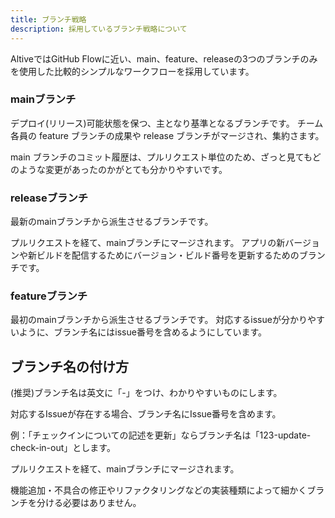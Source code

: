 ```yaml
---
title: ブランチ戦略
description: 採用しているブランチ戦略について
---
```


AltiveではGitHub Flowに近い、main、feature、releaseの3つのブランチのみを使用した比較的シンプルなワークフローを採用しています。

### mainブランチ

デプロイ(リリース)可能状態を保つ、主となり基準となるブランチです。
チーム各員の feature ブランチの成果や release ブランチがマージされ、集約さます。

main ブランチのコミット履歴は、プルリクエスト単位のため、ざっと見てもどのような変更があったのかがとても分かりやすいです。

### releaseブランチ

最新のmainブランチから派生させるブランチです。

プルリクエストを経て、mainブランチにマージされます。
アプリの新バージョンや新ビルドを配信するためにバージョン・ビルド番号を更新するためのブランチです。

### featureブランチ

最初のmainブランチから派生させるブランチです。
対応するissueが分かりやすいように、ブランチ名にはissue番号を含めるようにしています。

## ブランチ名の付け方

(推奨)ブランチ名は英文に「-」をつけ、わかりやすいものにします。

対応するIssueが存在する場合、ブランチ名にIssue番号を含めます。

例：「チェックインについての記述を更新」ならブランチ名は「123-update-check-in-out」とします。

プルリクエストを経て、mainブランチにマージされます。

機能追加・不具合の修正やリファクタリングなどの実装種類によって細かくブランチを分ける必要はありません。
